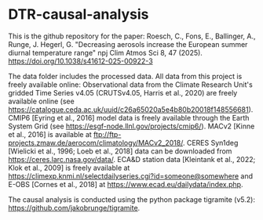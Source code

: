 # DTR-causal-analysis

This is the github repository for the paper: 
Roesch, C., Fons, E., Ballinger, A., Runge, J. Hegerl, G. "Decreasing aerosols increase the European summer diurnal temperature range" npj Clim Atmos Sci 8, 47 (2025). https://doi.org/10.1038/s41612-025-00922-3 

The data folder includes the processed data. All data from this project is freely available online: Observational data from the Climate Research Unit's gridded Time Series v4.05 (CRUTSv4.05, Harris et al., 2020) are freely available online (see https://catalogue.ceda.ac.uk/uuid/c26a65020a5e4b80b20018f148556681). CMIP6 [Eyring et al., 2016] model data is freely available through the Earth System Grid (see https://esgf-node.llnl.gov/projects/cmip6/). MACv2 [Kinne et al., 2016] is available at ftp://ftp-projects.zmaw.de/aerocom/climatology/MACv2_2018/. CERES Syn1deg [Wielicki et al., 1996; Loeb et al., 2018] data can be downloaded from https://ceres.larc.nasa.gov/data/. ECA\&D station data [Kleintank et al., 2022; Klok et al., 2009] is freely available at https://climexp.knmi.nl/selectdailyseries.cgi?id=someone@somewhere and E-OBS [Cornes et al., 2018] at https://www.ecad.eu/dailydata/index.php. 

The causal analysis is conducted using the python package tigramite (v5.2): https://github.com/jakobrunge/tigramite.
